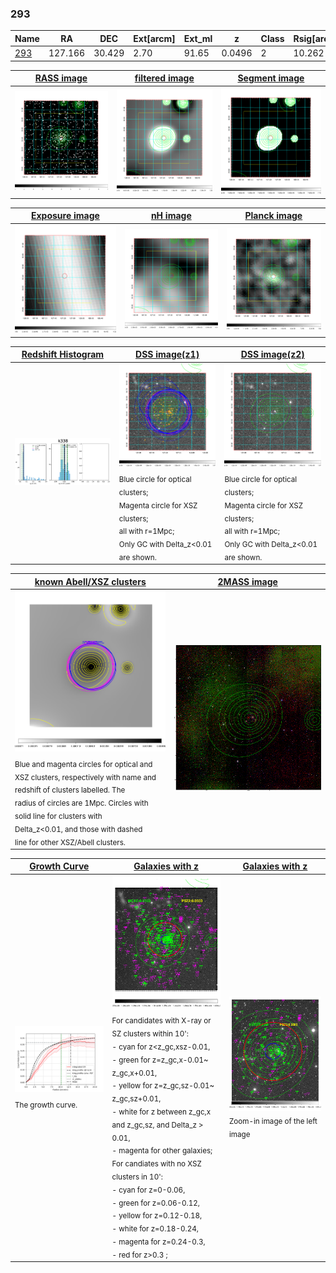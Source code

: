 <div STYLE="page-break-after: always;"></div>

### 293

|Name          |RA          |DEC      | Ext[arcm] | Ext_ml | z    | Class| Rsig[arcmin] | CRsig[c/s] | CR500[c/s] | R500[Mpc] |L500[erg/s]|F500[erg/s/cm^2]| M500[Msun]|Tx[keV]|beta|GC(XSZ,Delta_z<0.01)| GC(OPT,Delta_z<0.01)|GC|alias|
|--------------|------------|------------|---|---|-----------|--------|------|------|----|----|----|----|----|----|----|----|----|----|---|
|[293](script/293.md)     | 127.166       | 30.429       | 2.70    | 91.65   | 0.0496 | 2   | 10.262 |0.315 |0.329 |0.754 |3.377e+43 |5.808e-12 |1.275e+14 |2.527 |1.216 |Tar, |Wen, |Tar, |k338|

|[RASS image](../image/293/293_img.pdf)|[filtered image](../image/293/293_fil.pdf)|[Segment image](../image/293/293_seg.pdf)|
|-------------------|--------------------|-------------------|
| <img src="../image/293/293_img.png" width="300">  | <img src="../image/293/293_fil.png" width="300">   | <img src="../image/293/293_seg.png" width="300">  |

|[Exposure image](../image/293/293_mex.pdf)| [nH image](../image/293/293_nh.pdf)| [Planck image](../image/293/293_p.pdf)|
|-------------------|--------------------|-------------------|
|<img src="../image/293/293_mex.png" width="300">   | <img src="../image/293/293_nh.png" width="300">    | <img src="../image/293/293_p.png" width="300"> |

|[Redshift Histogram](../image/293/293_zg.pdf) | [DSS image(z1)](../image/293/293_dss_z1.pdf)      |  [DSS image(z2)](../image/293/293_dss_z2.pdf)    |
|-------------------|--------------------|-------------------|
|<img src="../image/293/293_zg.png" width="300"> |<img src="../image/293/293_dss_z1.png" width="300"> <sub><br>Blue circle for optical clusters; <br>Magenta circle for XSZ clusters; <br>all with r=1Mpc; <br>Only GC with Delta_z<0.01 are shown. </sub>| <img src="../image/293/293_dss_z2.png" width="300"><sub><br>Blue circle for optical clusters; <br>Magenta circle for XSZ clusters; <br>all with r=1Mpc; <br>Only GC with Delta_z<0.01 are shown. </sub> |

|[known Abell/XSZ clusters](../image/293/293_m.pdf) | [2MASS image](../image/293/293_2mass.pdf)      |
|-------------------|-------------------|
|<img src=../image/293/293_m.png width="300"> <sub><br>Blue and magenta circles for optical and <br>XSZ clusters, respectively with name and <br>redshift of clusters labelled. The <br>radius of circles are 1Mpc. Circles with <br>solid line for clusters with <br>Delta_z<0.01, and those with dashed <br>line for other XSZ/Abell clusters.        </sub>|<img src="../image/293/293_2mass.png" width="300">  |

|[Growth Curve](../image/293/293_gca_all.png) |[Galaxies with z](../image/293/293_opt_ned.pdf) |[Galaxies with z](../image/293/293_opt_ned_zoom.pdf) |
|-------------------|-------------------|-------------------|
| <img src="../image/293/293_gca_all.png" width="300"> <sub><br>The growth curve.</sub>| <img src=../image/293/293_opt_ned.png width="300"> <br><sub> For candidates with X-ray or SZ clusters within 10': <br> - cyan for z<z_gc,xsz-0.01, <br> - green for z=z_gc,x-0.01~ z_gc,x+0.01, <br> - yellow for z=z_gc,sz-0.01~ z_gc,sz+0.01, <br> - white for z between z_gc,x and z_gc,sz, and Delta_z > 0.01, <br> - magenta for other galaxies; <br>For candiates with no XSZ clusters in 10': <br> - cyan for z=0-0.06, <br> - green for z=0.06-0.12, <br> - yellow for z=0.12-0.18, <br> - white for z=0.18-0.24, <br> - magenta for z=0.24-0.3, <br> - red for z>0.3 ;  </sub>|<img src=../image/293/293_opt_ned_zoom.png width="300">  <br><sub> Zoom-in image of the left image</sub>|




